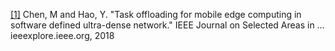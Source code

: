 
[//]: # (边缘计算，任务分载)
[[1]](https://ieeexplore.ieee.org/abstract/document/8314696) Chen, M and Hao, Y. "Task offloading for mobile edge computing in software defined ultra-dense network." IEEE Journal on Selected Areas in … ieeexplore.ieee.org, 2018
<!--通信模型，分流模型，目标函数，任务放置算法，收敛分析-->

<!--边缘计算，任务分载-->
